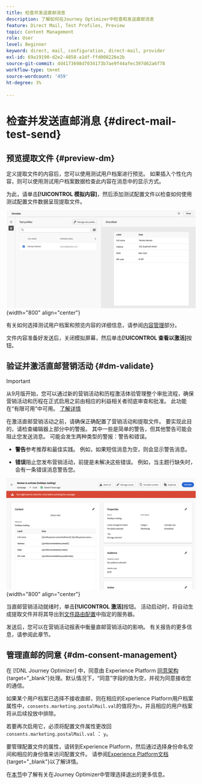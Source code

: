 ```yaml
---
title: 检查并发送直邮消息
description: 了解如何在Journey Optimizer中检查和发送直邮消息
feature: Direct Mail, Test Profiles, Preview
topic: Content Management
role: User
level: Beginner
keyword: direct, mail, configuration, direct-mail, provider
exl-id: 69a19190-d2e2-4858-a1df-ffd008226e2b
source-git-commit: dd4173698d7034173b7ae9f44afec397d62a6f78
workflow-type: tm+mt
source-wordcount: '459'
ht-degree: 3%

---
```


# 检查并发送直邮消息 {#direct-mail-test-send}

## 预览提取文件 {#preview-dm}

定义提取文件的内容后，您可以使用测试用户档案进行预览。 如果插入个性化内容，则可以使用测试用户档案数据检查此内容在消息中的显示方式。

为此，请单击&#x200B;**[!UICONTROL 模拟内容]**，然后添加测试配置文件以检查如何使用测试配置文件数据呈现提取文件。

![](assets/direct-mail-simulate.png){width="800" align="center"}

有关如何选择测试用户档案和预览内容的详细信息，请参阅[内容管理](../content-management/preview-test.md)部分。

文件内容准备好发送后，关闭模拟屏幕，然后单击&#x200B;**[!UICONTROL 查看以激活]**&#x200B;按钮。

## 验证并激活直邮营销活动 {#dm-validate}

>[!IMPORTANT]
>
>从9月版开始，您可以通过新的营销活动和历程激活体验管理整个审批流程，确保营销活动和历程在正式启用之前由相应的利益相关者彻底审查和批准。 此功能在“有限可用”中可用。 [了解详情](../test-approve/gs-approval.md)

在激活直邮营销活动之前，请确保正确配置了营销活动和提取文件。 要实现此目的，请检查编辑器上部分中的警报。 其中一些是简单的警告，但其他警告可能会阻止您发送消息。 可能会发生两种类型的警报：警告和错误。

* **警告**&#x200B;参考推荐和最佳实践。 例如，如果短信消息为空，则会显示警告消息。

* **错误**&#x200B;阻止您发布营销活动，前提是未解决这些错误。 例如，当主题行缺失时，会有一条错误消息警告您。

![](assets/direct-mail-review.png){width="800" align="center"}

当直邮营销活动就绪时，单击&#x200B;**[!UICONTROL 激活]**&#x200B;按钮。 活动启动时，将自动生成提取文件并将其导出到[文件路由配置](../direct-mail/direct-mail-configuration.md)中指定的服务器。

发送后，您可以在营销活动报表中衡量直邮营销活动的影响。 有关报告的更多信息，请参阅此章节。

## 管理直邮的同意 {#dm-consent-management}

在 [!DNL Journey Optimizer] 中，同意由 Experience Platform [同意架构](https://experienceleague.adobe.com/docs/experience-platform/xdm/field-groups/profile/consents.html?lang=zh-Hans){target="_blank"}处理。默认情况下，“同意”字段的值为空，并视为同意接收您的通信。

如果某个用户档案已选择不接收直邮，则在相应的Experience Platform用户档案属性中，`consents.marketing.postalMail.val`的值将为`n`，并且相应的用户档案将从后续投放中排除。

若要再次启用它，必须将配置文件属性更改回`consents.marketing.postalMail.val` ： `y`。

要管理配置文件的属性，请转到Experience Platform，然后通过选择身份命名空间和相应的身份值来访问配置文件。 请参阅[Experience Platform文档](https://experienceleague.adobe.com/docs/experience-platform/profile/ui/user-guide.html?lang=zh-Hans#getting-started){target="_blank"}以了解详情。

在[本节](../privacy/opt-out.md)中了解有关在Journey Optimizer中管理选择退出的更多信息。
